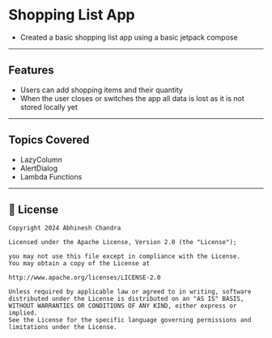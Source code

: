# Shopping List App
- Created a basic shopping list app using a basic jetpack compose
---
## Features
- Users can add shopping items and their quantity
- When the user closes or switches the app all data is lost as it is not stored locally yet
---
## Topics Covered
- LazyColumn
- AlertDialog
- Lambda Functions
---
## 📝 License

```
Copyright 2024 Abhinesh Chandra

Licensed under the Apache License, Version 2.0 (the "License");

you may not use this file except in compliance with the License.
You may obtain a copy of the License at

http://www.apache.org/licenses/LICENSE-2.0

Unless required by applicable law or agreed to in writing, software
distributed under the License is distributed on an "AS IS" BASIS,
WITHOUT WARRANTIES OR CONDITIONS OF ANY KIND, either express or implied.
See the License for the specific language governing permissions and
limitations under the License.
```
